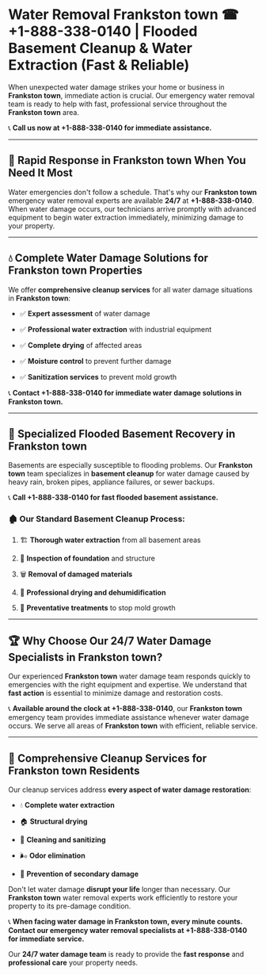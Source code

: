 # Water Removal Frankston town ☎ +1-888-338-0140 | Flooded Basement Cleanup & Water Extraction (Fast & Reliable)

When unexpected water damage strikes your home or business in **Frankston town**, immediate action is crucial. Our emergency water removal team is ready to help with fast, professional service throughout the **Frankston town** area. 

📞 **Call us now at +1-888-338-0140 for immediate assistance.**
---
## 🚀 Rapid Response in Frankston town When You Need It Most
Water emergencies don't follow a schedule. That's why our **Frankston town** emergency water removal experts are available **24/7** at **+1-888-338-0140**. When water damage occurs, our technicians arrive promptly with advanced equipment to begin water extraction immediately, minimizing damage to your property.
---
## 💧 Complete Water Damage Solutions for Frankston town Properties
We offer **comprehensive cleanup services** for all water damage situations in **Frankston town**:
- ✅ **Expert assessment** of water damage  
- ✅ **Professional water extraction** with industrial equipment  
- ✅ **Complete drying** of affected areas  
- ✅ **Moisture control** to prevent further damage  
- ✅ **Sanitization services** to prevent mold growth  
📞 **Contact +1-888-338-0140 for immediate water damage solutions in Frankston town.**
---
## 🌊 Specialized Flooded Basement Recovery in Frankston town
Basements are especially susceptible to flooding problems. Our **Frankston town** team specializes in **basement cleanup** for water damage caused by heavy rain, broken pipes, appliance failures, or sewer backups. 
📞 **Call +1-888-338-0140 for fast flooded basement assistance.**
### 🏚️ Our Standard Basement Cleanup Process:
1. 🏗️ **Thorough water extraction** from all basement areas  
2. 🔎 **Inspection of foundation** and structure  
3. 🗑️ **Removal of damaged materials**  
4. 💨 **Professional drying and dehumidification**  
5. 🚫 **Preventative treatments** to stop mold growth  
---
## 🏆 Why Choose Our 24/7 Water Damage Specialists in Frankston town?
Our experienced **Frankston town** water damage team responds quickly to emergencies with the right equipment and expertise. We understand that **fast action** is essential to minimize damage and restoration costs.
📞 **Available around the clock at +1-888-338-0140**, our **Frankston town** emergency team provides immediate assistance whenever water damage occurs. We serve all areas of **Frankston town** with efficient, reliable service.
---
## 🧹 Comprehensive Cleanup Services for Frankston town Residents
Our cleanup services address **every aspect of water damage restoration**:
- 💧 **Complete water extraction**  
- 🏠 **Structural drying**  
- 🧼 **Cleaning and sanitizing**  
- 🌬️ **Odor elimination**  
- 🚫 **Prevention of secondary damage**  
Don't let water damage **disrupt your life** longer than necessary. Our **Frankston town** water removal experts work efficiently to restore your property to its pre-damage condition.
📞 **When facing water damage in Frankston town, every minute counts. Contact our emergency water removal specialists at +1-888-338-0140 for immediate service.**
Our **24/7 water damage team** is ready to provide the **fast response** and **professional care** your property needs.
